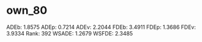 # own_80

ADEb: 1.8575
ADEp: 0.7214
ADEv: 2.2044
FDEb: 3.4911
FDEp: 1.3686
FDEv: 3.9334
Rank: 392
WSADE: 1.2679
WSFDE: 2.3485